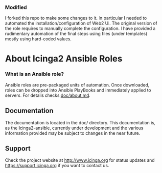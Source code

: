 ### Modified #######

I forked this repo to make some changes to it.
In particular I needed to automated the installation/configuration of Web2 UI.
The original version of the role requires to manually complete the configuration.
I have provided a rudimentary automation of the final steps using files (under templates) mostly using hard-coded values.



# About Icinga2 Ansible Roles

### What is an Ansible role?

Ansible roles are pre-packaged units of automation. Once downloaded, roles can be dropped into Ansible PlayBooks and immediately applied to servers.
For details checks [doc/about.md](doc/about.md).

## Documentation

The documentation is located in the doc/ directory. This documentation is, as the Icinga2-ansible, currently under development and the various information provided may be subject to changes in the near future.

## Support

Check the project website at http://www.icinga.org for status updates and https://support.icinga.org if you want to contact us.

